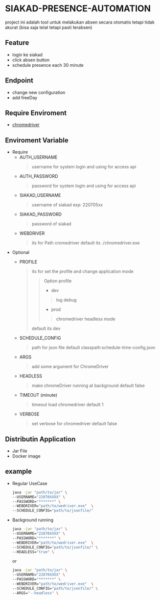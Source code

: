 # SIAKAD-PRESENCE-AUTOMATION

project ini adalah tool untuk melakukan absen secara otomatis tetapi tidak akurat (bisa saja telat tetapi pasti terabsen)

## Feature

- login ke siakad
- click absen button
- schedule presence each 30 minute

## Endpoint

- change new configuration
- add freeDay

## Require Enviroment

- [chromedriver](https://chromedriver.chromium.org/downloads)

## Enviroment Variable

- Require
  - AUTH_USERNAME
    > username for system login and using for access api
  - AUTH_PASSWORD
    > password for system login and using for access api
  - SIAKAD_USERNAME
    > username of siakad exp: 220705xx
  - SIAKAD_PASSWORD
    > password of siakad
  - WEBDRIVER
    > its for Path cromedriver
    > default its ./chromedriver.exe
- Optional
  - PROFILE
    > its for set the profile and change application mode
    >> Option profile
    >>
    >> - dev
    >>
    >>> log debug
    >>
    >> - prod
    >>
    >>> chromedriver headless mode
    >
    > default its dev

  - SCHEDULE_CONFIG
    > path for json file
    > default classpath:schedule-time-config.json
  - ARGS
    > add some argument for ChromeDriver
  - HEADLESS
    > make chromeDriver running at background
    > default false
  - TIMEOUT (minute)
    > timeout load chromedriver
    > default 1
  - VERBOSE
    > set verbose for chromedriver
    > default false

## Distributin Application

- Jar File
- Docker image

## example

- Regular UseCase

  ```bash
  java -jar "path/to/jar" \
  --USERNAME="22070XXXX" \
  --PASSWORD="*******" \
  --WEBDRIVER="path/to/wedriver.exe"  \
  --SCHEDULE_CONFIG="path/to/jsonfile/"
  ```

- Background running

  ```bash
  java -jar "path/to/jar" \
  --USERNAME="22070XXXX" \
  --PASSWORD="*******" \
  --WEBDRIVER="path/to/wedriver.exe"  \
  --SCHEDULE_CONFIG="path/to/jsonfile/" \
  --HEADLESS="true" \
  ```

  or

  ```bash
  java -jar "path/to/jar" \
  --USERNAME="22070XXXX" \
  --PASSWORD="*******" \
  --WEBDRIVER="path/to/wedriver.exe"  \
  --SCHEDULE_CONFIG="path/to/jsonfile/" \
  --ARGS="--headless" \
  ```
